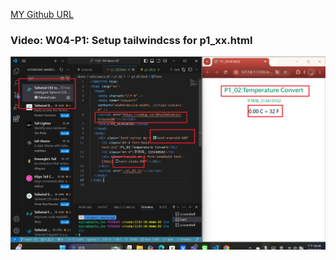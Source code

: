 [MY Github URL](https://github.com/apple550678/1132-1N-demo-02)

### Video: W04-P1: Setup tailwindcss for p1_xx.html

![](w04-p1.png)

```

```
